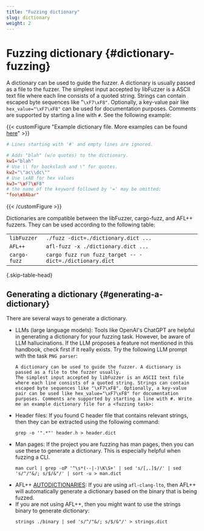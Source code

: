 ```yaml
---
title: "Fuzzing dictionary"
slug: dictionary
weight: 2
---
```


# Fuzzing dictionary {#dictionary-fuzzing}

A dictionary can be used to guide the fuzzer. A dictionary is usually passed as a file to the fuzzer. The simplest input accepted by libFuzzer is a ASCII text file where each line consists of a quoted string. Strings can contain escaped byte sequences like "`\xF7\xF8"`. Optionally, a key-value pair like `hex_value="\xF7\xF8"` can be used for documentation purposes. Comments are supported by starting a line with `#`. See the following example:



{{< customFigure "Example dictionary file. More examples can be found [here](https://github.com/AFLplusplus/AFLplusplus/tree/ef706ad668b36e65d24f352f5bcee22957f5f1cc/dictionaries)" >}}
```conf
# Lines starting with '#' and empty lines are ignored.

# Adds "blah" (w/o quotes) to the dictionary.
kw1="blah"
# Use \\ for backslash and \" for quotes.
kw2="\"ac\\dc\""
# Use \xAB for hex values
kw3="\xF7\xF8"
# the name of the keyword followed by '=' may be omitted:
"foo\x0Abar"
```

{{< /customFigure >}}


Dictionaries are compatible between the libFuzzer, cargo-fuzz, and AFL++ fuzzers. They can be used according to the following table:


|||
|--- |--- |
|`libFuzzer`|`./fuzz -dict=./dictionary.dict ...`|
|`AFL++`|`afl-fuzz -x ./dictionary.dict ...`|
|`cargo-fuzz`|`cargo fuzz run fuzz_target -- -dict=./dictionary.dict`|
{.skip-table-head}

## Generating a dictionary {#generating-a-dictionary}

There are several ways to generate a dictionary.



* LLMs (large language models): Tools like OpenAI's ChatGPT are helpful in generating a dictionary for your fuzzing task. However, be aware of LLM hallucinations. If the LLM proposes a feature not mentioned in this handbook, check first if it really exists. Try the following LLM prompt with the task `PNG parser`:
    ```text {.code-fence-wrap}
    A dictionary can be used to guide the fuzzer. A dictionary is passed as a file to the fuzzer usually.
    The simplest input accepted by libFuzzer is an ASCII text file where each line consists of a quoted string. Strings can contain escaped byte sequences like "\xF7\xF8". Optionally, a key-value pair can be used like hex_value="\xF7\xF8" for documentation purposes. Comments are supported by starting a line with #. Write me an example dictionary file for a <fuzzing task>:
    ```
* Header files: If you found C header file that contains relevant strings, then they can be extracted using the following command:
    ```shell
    grep -o '".*"' header.h > header.dict
    ```
* Man pages: If the project you are fuzzing has man pages, then you can use these to generate a dictionary. This is especially helpful when fuzzing a CLI.
    ```shell
    man curl | grep -oP '^\s*(--|-)\K\S+' | sed 's/[,.]$//' | sed 's/^/"&/; s/$/&"/' | sort -u > man.dict
    ```
* AFL++ [AUTODICTIONARIES](https://github.com/AFLplusplus/AFLplusplus/blob/108fb0b29ad1586e668ba23e23a0eb1a13c45c49/instrumentation/README.lto.md#autodictionary-feature): If you are using `afl-clang-lto`, then AFL++ will automatically generate a dictionary based on the binary that is being fuzzed.
* If you are not using AFL++, then you might want to use the strings binary to generate dictionary:
    ```shell
    strings ./binary | sed 's/^/"&/; s/$/&"/' > strings.dict
    ```